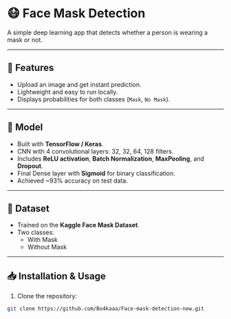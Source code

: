 # 😷 Face Mask Detection

A simple deep learning app that detects whether a person is wearing a mask or not.

---

## 🚀 Features

- Upload an image and get instant prediction.  
- Lightweight and easy to run locally.  
- Displays probabilities for both classes (`Mask`, `No Mask`).  

---

## 🧠 Model

- Built with **TensorFlow / Keras**.  
- CNN with 4 convolutional layers: 32, 32, 64, 128 filters.  
- Includes **ReLU activation**, **Batch Normalization**, **MaxPooling**, and **Dropout**.  
- Final Dense layer with **Sigmoid** for binary classification.  
- Achieved ~93% accuracy on test data.  

---

## 📂 Dataset

- Trained on the **Kaggle Face Mask Dataset**.  
- Two classes:  
  - With Mask  
  - Without Mask  

---

## 📥 Installation & Usage

1. Clone the repository:  
```bash
git clone https://github.com/Bo4kaaa/Face-mask-detection-new.git
